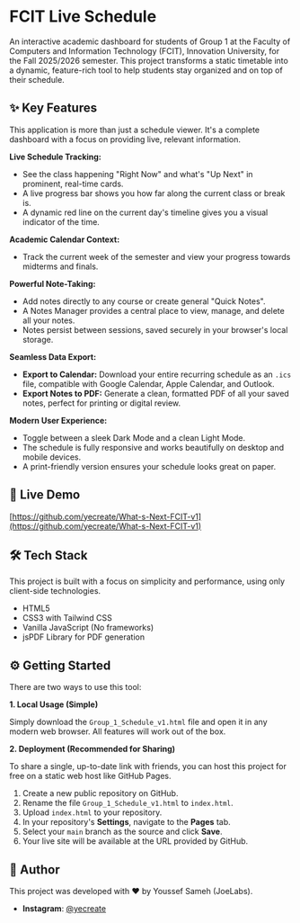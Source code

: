 # FCIT Live Schedule

An interactive academic dashboard for students of Group 1 at the Faculty of Computers and Information Technology (FCIT), Innovation University, for the Fall 2025/2026 semester. This project transforms a static timetable into a dynamic, feature-rich tool to help students stay organized and on top of their schedule.


## ✨ Key Features

This application is more than just a schedule viewer. It's a complete dashboard with a focus on providing live, relevant information.

**Live Schedule Tracking:**
- See the class happening "Right Now" and what's "Up Next" in prominent, real-time cards.
- A live progress bar shows you how far along the current class or break is.
- A dynamic red line on the current day's timeline gives you a visual indicator of the time.

**Academic Calendar Context:**
- Track the current week of the semester and view your progress towards midterms and finals.

**Powerful Note-Taking:**
- Add notes directly to any course or create general "Quick Notes".
- A Notes Manager provides a central place to view, manage, and delete all your notes.
- Notes persist between sessions, saved securely in your browser's local storage.

**Seamless Data Export:**
- **Export to Calendar:** Download your entire recurring schedule as an `.ics` file, compatible with Google Calendar, Apple Calendar, and Outlook.
- **Export Notes to PDF:** Generate a clean, formatted PDF of all your saved notes, perfect for printing or digital review.

**Modern User Experience:**
- Toggle between a sleek Dark Mode and a clean Light Mode.
- The schedule is fully responsive and works beautifully on desktop and mobile devices.
- A print-friendly version ensures your schedule looks great on paper.

## 🚀 Live Demo

[https://github.com/yecreate/What-s-Next-FCIT-v1](https://github.com/yecreate/What-s-Next-FCIT-v1)

## 🛠️ Tech Stack

This project is built with a focus on simplicity and performance, using only client-side technologies.

-   HTML5
-   CSS3 with Tailwind CSS
-   Vanilla JavaScript (No frameworks)
-   jsPDF Library for PDF generation

## ⚙️ Getting Started

There are two ways to use this tool:

**1. Local Usage (Simple)**

Simply download the `Group_1_Schedule_v1.html` file and open it in any modern web browser. All features will work out of the box.

**2. Deployment (Recommended for Sharing)**

To share a single, up-to-date link with friends, you can host this project for free on a static web host like GitHub Pages.

1.  Create a new public repository on GitHub.
2.  Rename the file `Group_1_Schedule_v1.html` to `index.html`.
3.  Upload `index.html` to your repository.
4.  In your repository's **Settings**, navigate to the **Pages** tab.
5.  Select your `main` branch as the source and click **Save**.
6.  Your live site will be available at the URL provided by GitHub.

## 👤 Author

This project was developed with ❤️ by Youssef Sameh (JoeLabs).

-   **Instagram**: [@yecreate](https://www.instagram.com/yecreate)

